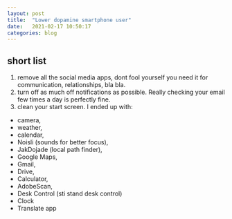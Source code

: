 ```yaml
---
layout: post
title:  "Lower dopamine smartphone user"
date:   2021-02-17 10:50:17
categories: blog
---
```



## short list

1. remove all the social media apps, dont fool yourself you need it for communication, relationships, bla bla.
2. turn off as much off notifications as possible. Really checking your email few times a day is perfectly fine. 
3. clean your start screen. I ended up with:
 * camera, 
 * weather, 
 * calendar, 
 * Noisli (sounds for better focus), 
 * JakDojade (local path finder), 
 * Google Maps, 
 * Gmail, 
 * Drive, 
 * Calculator, 
 * AdobeScan, 
 * Desk Control (sti stand desk control)
 * Clock
 * Translate app
 
